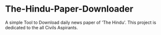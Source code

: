 # The-Hindu-Paper-Downloader
A simple Tool to Download daily news paper of 'The Hindu'. This project is dedicated to the all Civils Aspirants.
